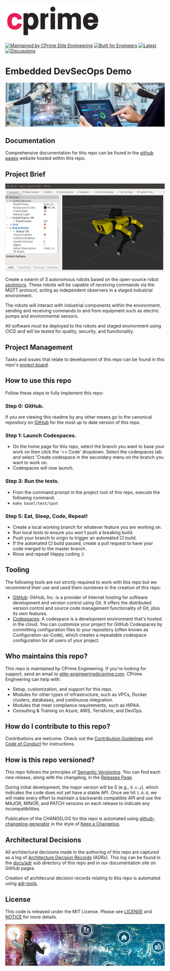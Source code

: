 <a href="https://cprime.com/" target="_blank">
<img src=".assets/cprime_logo.png" width="300" />
</a>

[![Maintained by CPrime Elite Engineering](https://img.shields.io/badge/maintained%20by-cprime%20elite%20engineering-ED1846)](https://cprime.com/)
[![Built for Engineers](https://img.shields.io/badge/project-embedded%20devsecops%20demo-ED1846)](https://github.com/cprime-labs/edo-demo)
[![Latest](https://img.shields.io/badge/latest-0.0.0-ED1846)](https://github.com/cprime-labs/edo-demo/releases)
[![Discussions](https://img.shields.io/badge/community%20&%20support-discuss%20on%20github-ED1846)](https://github.com/cprime-labs/edo-demo/discussions)


# Embedded DevSecOps Demo

<img src=".assets/embedded_devops_banner.jpg"/>

## Documentation

Comprehensive documentation for this repo can be found in the [github pages](https://cprime-labs.github.io/edo-demo/) website hosted within this repo.

## Project Brief

<img src=".assets/rviz_animation.gif" title="Spotmicro"/>

Create a swarm of 3 autonomous robots based on the open-source robot [spotmicro](https://www.thingiverse.com/thing:3445283).
These robots will be capable of receiving commands via the MQTT protocol, acting as independent observers in a staged industrial environment.

The robots will interact with industrial components within the environment, sending and receiving commands to and from equipment such as electric pumps and environmental sensors.

All software must be deployed to the robots and staged environment using CICD and will be tested for quality, security, and functionality.

## Project Management

Tasks and issues that relate to development of this repo can be found in this repo's [project board](https://github.com/orgs/cprime-labs/projects/2/views/1).

## How to use this repo

Follow these steps to fully implement this repo:

### Step 0: GitHub.

If you are viewing this readme by any other means go to the canonical repository on [GitHub](https://github.com/cprime-labs/edo-demo) for the most up to date version of this repo.

### Step 1: Launch Codespaces.

* On the home page for this repo, select the branch you want to base your work on then click the '<> Code' dropdown. Select the codespaces tab and select 'Create codespace in the secondary menu on the branch you want to work on.
* Codespaces will now launch.

### Step 3: Run the tests.

* From the command prompt in the project root of this repo, execute the following command.
* `make bazel/test/spot`

### Step 5: Eat, Sleep, Code, Repeat!

* Create a local working branch for whatever feature you are working on.
* Run local tests to ensure you won't push a breaking build.
* Push your branch to origin to trigger an automated CI build.
* If the automated CI build passed, create a pull request to have your code merged to the master branch.
* Rinse and repeat! Happy coding :)

## Tooling

The following tools are not strictly required to work with this repo but we recommend their use and used them oursleves in the creation of this repo:

* [GitHub](https://GitHub.com): GitHub, Inc. is a provider of Internet hosting for software development and version control using Git. It offers the distributed version control and source code management functionality of Git, plus its own features.
* [Codespaces](https://docs.github.com/es/codespaces/overview): A codespace is a development environment that's hosted in the cloud. You can customize your project for GitHub Codespaces by committing configuration files to your repository (often known as Configuration-as-Code), which creates a repeatable codespace configuration for all users of your project.

## Who maintains this repo?

This repo is maintained by CPrime Engineering. If you're looking for support, send an email to [elite-engineering@cprime.com](mailto:elite-engineering@cprime.com?subject=Fibonacci%20DevOps%20Demo).
CPrime Engineering can help with:

* Setup, customization, and support for this repo.
* Modules for other types of infrastructure, such as VPCs, Docker clusters, databases, and continuous integration.
* Modules that meet compliance requirements, such as HIPAA.
* Consulting & Training on Azure, AWS, Terraform, and DevOps.

## How do I contribute to this repo?

Contributions are welcome. Check out the
[Contribution Guidelines](/CONTRIBUTING.md) and
[Code of Conduct](/CODE_OF_CONDUCT.md) for instructions.

## How is this repo versioned?

This repo follows the principles of [Semantic Versioning](http://semver.org/). You can find each new release,
along with the changelog, in the [Releases Page](../../releases).

During initial development, the major version will be 0 (e.g., `0.x.y`), which indicates the code does not yet have a
stable API. Once we hit `1.0.0`, we will make every effort to maintain a backwards compatible API and use the MAJOR,
MINOR, and PATCH versions on each release to indicate any incompatibilities.

Publication of the CHANGELOG for this repo is automated using [github-changelog-generator](https://github.com/github-changelog-generator/github-changelog-generator) in the style of [Keep a Changelog](https://keepachangelog.com/en/1.0.0/).

## Architectural Decisions

All architectural decisions made in the authoring of this repo are captured as a log of [Architecture Decision Records](http://thinkrelevance.com/blog/2011/11/15/documenting-architecture-decisions) (ADRs). This log can be found in the [docs/adr](docs/adr) sub directory of this repo and in our documentation site on GitHub pages.

Creation of architecural decision records relating to this repo is automated using [adr-tools](https://github.com/npryce/adr-tools).

## License

This code is released under the MIT License. Please see [LICENSE](/LICENSE) and [NOTICE](/NOTICE) for more details.

<img src=".assets/i4_embedded_crop.jpg"/>
